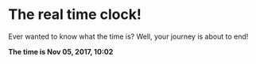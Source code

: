 # The real time clock!

Ever wanted to know what the time is? Well, your journey is about to end!

**The time is Nov 05, 2017, 10:02**